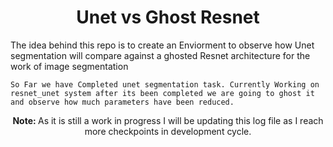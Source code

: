 <h1 align='center'> Unet vs Ghost Resnet </h1>

<div>
  <p align='left'> The idea behind this repo is to create an Enviorment to observe how Unet segmentation will compare against a ghosted Resnet architecture for the work of 
    image segmentation </p>
    
    So Far we have Completed unet segmentation task. Currently Working on resnet_unet system after its been completed we are going to ghost it and observe how much parameters have been reduced.
    
  <p align='center'> <b> Note: </b> As it is still a work in progress I will be updating this log file as I reach more checkpoints in development cycle. </p>
</div>

